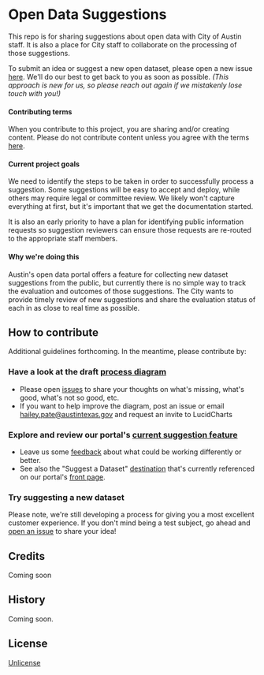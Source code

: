 # Open Data Suggestions

This repo is for sharing suggestions about open data with City of Austin staff. It is also a place for City staff to collaborate on the processing of those suggestions. 

To submit an idea or suggest a new open dataset, please open a new issue [here](https://github.com/cityofaustin/open-data-suggestions/issues/new). We'll do our best to get back to you as soon as possible. *(This approach is new for us, so please reach out again if we mistakenly lose touch with you!)*

#### Contributing terms

When you contribute to this project, you are sharing and/or creating content. Please do not contribute content unless you agree with the terms [here](https://github.com/cityofaustin/open-data-suggestions/blob/master/CONTRIBUTING.md).

#### Current project goals

We need to identify the steps to be taken in order to successfully process a suggestion. Some suggestions will be easy to accept and deploy, while others may require legal or committee review. We likely won't capture everything at first, but it's important that we get the documentation started.

It is also an early priority to have a plan for identifying public information requests so suggestion reviewers can ensure those requests are re-routed to the appropriate staff members.

#### Why we're doing this

Austin's open data portal offers a feature for collecting new dataset suggestions from the public, but currently there is no simple way to track the evaluation and outcomes of those suggestions. The City wants to provide timely review of new suggestions and share the evaluation status of each in as close to real time as possible.

## How to contribute

Additional guidelines forthcoming. In the meantime, please contribute by:

### Have a look at the draft [process diagram](https://www.lucidchart.com/invitations/accept/66c6a437-c3ab-4e6f-a05a-4bf977fa567c)
* Please open [issues](https://github.com/cityofaustin/open-data-suggestions/issues/new) to share your thoughts on what's missing, what's good, what's not so good, etc.
* If you want to help improve the diagram, post an issue or email hailey.pate@austintexas.gov and request an invite to LucidCharts

### Explore and review our portal's [current suggestion feature](https://data.austintexas.gov/nominate)
* Leave us some [feedback](https://github.com/cityofaustin/open-data-suggestions/issues/new) about what could be working differently or better. 
* See also the "Suggest a Dataset" [destination](https://data.austintexas.gov/dataset/Request-a-Data-Set/3k53-dsif) that's currently referenced on our portal's [front page](https://data.austintexas.gov). 

### Try suggesting a new dataset
Please note, we're still developing a process for giving you a most excellent customer experience. If you don't mind being a test subject, go ahead and [open an issue](https://github.com/cityofaustin/open-data-suggestions/issues/new) to share your idea!

## Credits

Coming soon

## History

Coming soon.

## License

[Unlicense](https://github.com/city-of-austin/open-data-suggestions/blob/master/LICENSE.md)
